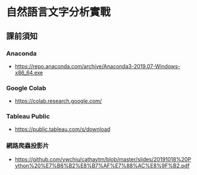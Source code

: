 # 自然語言文字分析實戰 

## 課前須知
### Anaconda
- https://repo.anaconda.com/archive/Anaconda3-2019.07-Windows-x86_64.exe 

### Google Colab
- https://colab.research.google.com/

### Tableau Public
- https://public.tableau.com/s/download

### 網路爬蟲投影片
- https://github.com/ywchiu/cathaytm/blob/master/slides/20191018%20Python%20%E7%B6%B2%E8%B7%AF%E7%88%AC%E8%9F%B2.pdf
